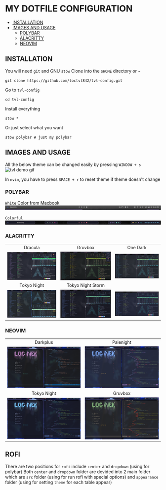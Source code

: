 # MY DOTFILE CONFIGURATION

- [INSTALLATION](#INSTALLATION)
- [IMAGES AND USAGE](#images-and-usage)
  - [POLYBAR](#polybar)
  - [ALACRITTY](#alacritty)
  - [NEOVIM](#neovim)

## INSTALLATION

You will need `git` and GNU `stow`
Clone into the `$HOME` directory or `~`

```
git clone https://github.com/loctvl842/tvl-config.git
```

Go to `tvl-config`

```
cd tvl-config
```

Install everything

```
stow *
```

Or just select what you want

```
stow polybar # just my polybar
```

## IMAGES AND USAGE

All the below theme can be changed easily by pressing `WINDOW + s`
![tvl demo gif](./gallery/changeTheme.gif)

In `nvim`, you have to press `SPACE + r` to reset theme if theme doesn't change

### POLYBAR

`White` Color from Macbook
![tvl white](./gallery/polybar/white.png)

`Colorful`
![tvl colorful](./gallery/polybar/colorful.png)

### ALACRITTY

|                                                 |                                                   |                                                         |
| :---------------------------------------------: | :-----------------------------------------------: | :-----------------------------------------------------: |
|                     Dracula                     |                      Gruvbox                      |                        One Dark                         |
|  <img src="./gallery/alacritty/dracula.png" />  |   <img src="./gallery/alacritty/gruvbox.png" />   |      <img src="./gallery/alacritty/onedark.png" />      |
|                   Tokyo Night                   |                 Tokyo Night Storm                 |                                                         |
| <img src="./gallery/alacritty/palenight.png" /> | <img src="./gallery/alacritty/tokyo-night.png" /> | <img src="./gallery/alacritty/tokyo-night-storm.png" /> |

### NEOVIM

|                                                |                                              |
| :--------------------------------------------: | :------------------------------------------: |
|                    Darkplus                    |                  Palenight                   |
|  <img src="./gallery/neovim/darkplus.png" />   | <img src="./gallery/neovim/palenight.png" /> |
|                  Tokyo Night                   |                   Gruvbox                    |
| <img src="./gallery/neovim/tokyo-night.png" /> |  <img src="./gallery/neovim/gruvbox.png" />  |

## ROFI

There are two positions for `rofi` include `center` and `dropdown` (using for polybar)
Both `center` and `dropdown` folder are devided into 2 main folder which are `src` folder (using for run rofi with special options) and `appearance` folder (using for setting `theme` for each table appear)
